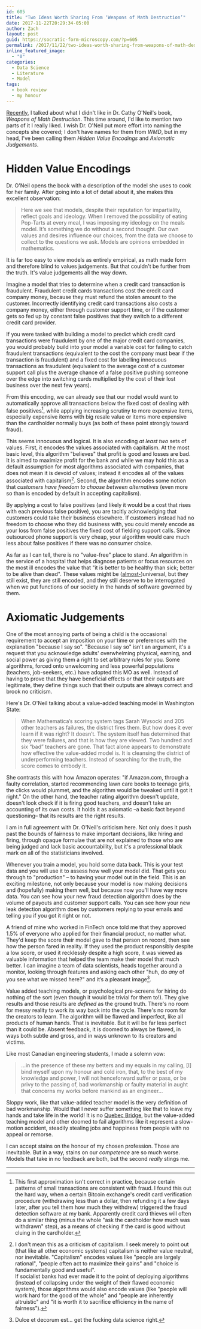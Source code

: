 ```yaml
---
id: 605
title: "Two Ideas Worth Sharing From ‘Weapons of Math Destruction’"
date: 2017-11-22T20:29:34-05:00
author: Zach
layout: post
guid: https://socratic-form-microscopy.com/?p=605
permalink: /2017/11/22/two-ideas-worth-sharing-from-weapons-of-math-destruction/
inline_featured_image:
  - "0"
categories:
  - Data Science
  - Literature
  - Model
tags:
  - book review
  - my honour
---
```


<a href="{{ site.baseurl }}/2017/11/19/two-fallacies-from-weapons-of-math-destruction/">Recently</a>, I talked about what I didn't like in Dr. Cathy O'Neil's book, <em>Weapons of Math Destruction</em>. This time around, I'd like to mention two parts of it I really liked. I wish Dr. O'Neil put more effort into naming the concepts she covered; I don't have names for them from <em>WMD</em>, but in my head, I've been calling them <em>Hidden Value Encodings</em> and <em>Axiomatic Judgements</em>.

<h1>Hidden Value Encodings</h1>
Dr. O'Neil opens the book with a description of the model she uses to cook for her family. After going into a lot of detail about it, she makes this excellent observation:
<blockquote>Here we see that models, despite their reputation for impartiality, reflect goals and ideology. When I removed the possibility of eating Pop-Tarts at every meal, I was imposing my ideology on the meals model. It’s something we do without a second thought. Our own values and desires influence our choices, from the data we choose to collect to the questions we ask. Models are opinions embedded in mathematics.</blockquote>
It is far too easy to view models as entirely empirical, as math made form and therefore blind to values judgements. But that couldn't be further from the truth. It's value judgements all the way down.

Imagine a model that tries to determine when a credit card transaction is fraudulent. Fraudulent credit cards transactions cost the credit card company money, because they must refund the stolen amount to the customer. Incorrectly identifying credit card transactions also costs a company money, either through customer support time, or if the customer gets so fed up by constant false positives that they switch to a different credit card provider.

If you were tasked with building a model to predict which credit card transactions were fraudulent by one of the major credit card companies, you would probably build into your model a variable cost for failing to catch fraudulent transactions (equivalent to the cost the company must bear if the transaction is fraudulent) and a fixed cost for labelling innocuous transactions as fraudulent (equivalent to the average cost of a customer support call plus the average chance of a false positive pushing someone over the edge into switching cards multiplied by the cost of their lost business over the next few years).

From this encoding, we can already see that our model would want to automatically approve all transactions below the fixed cost of dealing with false positives[^1], while applying increasing scrutiny to more expensive items, especially expensive items with big resale value or items more expensive than the cardholder normally buys (as both of these point strongly toward fraud).

This seems innocuous and logical. It is also encoding <em>at least two</em> sets of values. First, it encodes the values associated with capitalism. At the most basic level, this algorithm "believes" that profit is good and losses are bad. It is aimed to maximize profit for the bank and while we may hold this as a default assumption for most algorithms associated with companies, that does not mean it is devoid of values; instead it encodes all of the values associated with capitalism[^2]. Second, the algorithm encodes some notion that <em>customers have freedom to choose between alternatives </em>(even more so than is encoded by default in accepting capitalism).

By applying a cost to false positives (and likely it would be a cost that rises with each previous false positive), you are tacitly acknowledging that customers could take their business elsewhere. If customers instead had no freedom to choose who they did business with, you could merely encode as your loss from false positives the fixed cost of fielding support calls. Since outsourced phone support is very cheap, your algorithm would care much less about false positives if there was no consumer choice.

As far as I can tell, there is no "value-free" place to stand. An algorithm in the service of a hospital that helps diagnose patients or focus resources on the most ill encodes the value that "it is better to be healthy than sick; better to be alive than dead". These values might be (<a href="https://en.wikipedia.org/wiki/Negative_utilitarianism#The_benevolent_world-exploder">almost-</a>)universal, but they still exist, they are still encoded, and they still deserve to be interrogated when we put functions of our society in the hands of software governed by them.

<h1>Axiomatic Judgements</h1>
One of the most annoying parts of being a child is the occasional requirement to accept an imposition on your time or preferences with the explanation "because I say so". "Because I say so" isn't an argument, it's a request that you acknowledge adults' overwhelming physical, earning, and social power as giving them a right to set arbitrary rules for you. Some algorithms, forced onto unwelcoming and less powerful populations (teachers, job-seekers, etc.) have adopted this MO as well. Instead of having to prove that they have beneficial effects or that their outputs are legitimate, they define things such that their outputs are always correct and brook no criticism.

Here's Dr. O'Neil talking about a value-added teaching model in Washington State:

<blockquote>When Mathematica’s scoring system tags Sarah Wysocki and 205 other teachers as failures, the district fires them. But how does it ever learn if it was right? It doesn’t. The system itself has determined that they were failures, and that is how they are viewed. Two hundred and six “bad” teachers are gone. That fact alone appears to demonstrate how effective the value-added model is. It is cleansing the district of underperforming teachers. Instead of searching for the truth, the score comes to embody it.</blockquote>
She contrasts this with how Amazon operates: "if Amazon.​com, through a faulty correlation, started recommending lawn care books to teenage girls, the clicks would plummet, and the algorithm would be tweaked until it got it right." On the other hand, the teacher rating algorithm doesn't update, doesn't look check if it is firing good teachers, and doesn't take an accounting of its own costs. It holds it as axiomatic ­–a basic fact beyond questioning– that its results are the right results.

I am in full agreement with Dr. O'Neil's criticism here. Not only does it push past the bounds of fairness to make important decisions, like hiring and firing, through opaque formulae that are not explained to those who are being judged and lack basic accountability, but it's a professional black mark on all of the statisticians involved.

Whenever you train a model, you hold some data back. This is your test data and you will use it to assess how well your model did. That gets you through to "production" – to having your model out in the field. This is an exciting milestone, not only because your model is now making decisions and (hopefully) making them well, but because now you'll have way more data. You can see how your new fraud detection algorithm does by the volume of payouts and customer support calls. You can see how your new leak detection algorithm does by customers replying to your emails and telling you if you got it right or not.

A friend of mine who worked in FinTech once told me that they approved 1.5% of everyone who applied for their financial product, no matter what. They'd keep the score their model gave to that person on record, then see how the person fared in reality. If they used the product responsibly despite a low score, or used it recklessly despite a high score, it was viewed as valuable information that helped the team make their model that much better. I can imagine a team of data scientists, heads together around a monitor, looking through features and asking each other "huh, do <em>any</em> of you see what we missed here?" and it’s a pleasant image[^3].

Value added teaching models, or psychological pre-screens for hiring do nothing of the sort (even though it would be trivial for them to!). They give results and those results are <em>defined</em> as the ground truth. There's no room for messy reality to work its way back into the cycle. There's no room for the creators to learn. The algorithm will be flawed and imperfect, like all products of human hands. That is inevitable. But it will be far less perfect than it could be. Absent feedback, it is doomed to always be flawed, in ways both subtle and gross, and in ways unknown to its creators and victims.

Like most Canadian engineering students, I made a solemn vow:

<blockquote>…in the presence of these my betters and my equals in my calling, [I] bind myself upon my honour and cold iron, that, to the best of my knowledge and power, I will not henceforward suffer or pass, or be privy to the passing of, bad workmanship or faulty material in aught that concerns my works before mankind as an engineer…</blockquote>
Sloppy work, like that value-added teacher model is the very definition of bad workmanship. Would that I never suffer something like that to leave my hands and take life in the world! It is no <a href="https://en.wikipedia.org/wiki/Quebec_Bridge">Quebec Bridge</a>, but the value-added teaching model and other doomed to fail algorithms like it represent a slow-motion accident, steadily stealing jobs and happiness from people with no appeal or remorse.

I can accept stains on the honour of my chosen profession. Those are inevitable. But in a way, stains on our <em>competence</em> are so much worse. Models that take in no feedback are both, but the second <em>really</em> stings me.

<hr class="post-end" />

[^1]: This first approximation isn't correct in practice, because certain patterns of small transactions are consistent with fraud. I found this out the hard way, when a certain Bitcoin exchange's credit card verification procedure (withdrawing less than a dollar, then refunding it a few days later, after you tell them how much they withdrew) triggered the fraud detection software at my bank. Apparently credit card thieves will often do a similar thing (minus the whole "ask the cardholder how much was withdrawn" step), as a means of checking if the card is good without cluing in the cardholder.
[^2]: I don't mean this as a criticism of capitalism. I seek merely to point out (that like all other economic systems) capitalism is neither value neutral, nor inevitable. "Capitalism" encodes values like "people are largely rational", "people often act to maximize their gains" and "choice is fundamentally good and useful".<br />If socialist banks had ever made it to the point of deploying algorithms (instead of collapsing under the weight of their flawed economic system), those algorithms would also encode values (like "people will work hard for the good of the whole" and "people are inherently altruistic" and "it is worth it to sacrifice efficiency in the name of fairness").
[^3]: Dulce et decorum est… get the fucking data science right.
